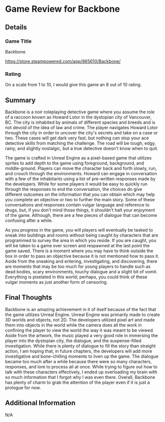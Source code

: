 # Game Review for Backbone

## Details

### Game Title

Backbone

https://store.steampowered.com/app/865610/Backbone/

### Rating

On a scale from 1 to 10, I would give this game an 8 out of 10 rating.

## Summary

Backbone is a noir roleplaying detective game where you assume the role of a raccoon known as Howard Lotor in the dystopian city of Vancouver, BC. The city is inhabited by animals of different species and breeds and is not devoid of the idea of law and crime. The player navigates Howard Lotor through the city in order to uncover the city's secrets and take on a case or two. These cases will get dark very fast, but nothing can stop your ace detective skills from matching the challenge. The road will be tough, edgy, rainy, and slightly nostalgic, but a true detective doesn't know when to quit.

The game is crafted in Unreal Engine as a pixel-based game that utilizes sprites to add depth to the game using foreground, background, and middle-ground. Players can move the character back and forth slowly, run, and crouch through the environments. Howard can engage in conversation with a few of the inhabitants using a list of pre-written responses made by the developers. While for some players it would be easy to quickly run through the responses to end the conversation, the choices do give different outcomes on the information that you can obtain which may help you complete an objective or two to further the main story. Some of these conversations and responses contain vulgar language and reference to drugs, but, if you don't mind those things, it shouldn't halt your enjoyment of the game. Although, there are a few pieces of dialogue that can become confusing after a while.

As you progress in the game, you will players will eventually be tasked to sneak into buildings and rooms without being caught by characters that are programmed to survey the area in which you reside. If you are caught, you will be taken to a game over screen and respawned at the last point the game saved. There is a moment where you may have to think outside the box in order to pass an objective because it is not mentioned how to pass it. Aside from the sneaking and entering, investigating, and discovering, there are moments that may be too much for young players to handle such as dead bodies, scary environments, touchy dialogue and a slight bit of vomit. Everything is pixelated in this world; perhaps, you could think of these vulgar moments as just another form of censoring.

## Final Thoughts

Backbone is an amazing achievement in it of itself because of the fact that the game utilizes Unreal Engine. Unreal Engine was primarily made to create 3D worlds and objects, not 2D. The developers utilized pixel art and made them into objects in the world while the camera does all the work in confining the player to view the world the way it was meant to be viewed. Aside from the artwork, the music played a very good role in immersing the player into the dystopian city, the dialogue, and the suspense-filled investigation. While there is plenty of dialogue to fill the story than straight action, I am hoping that, in future chapters, the developers will add more investigative and bone-chilling moments to liven up the game. The dialogue became too much after a while because there were so many characters, responses, and lore to process all at once. While trying to figure out how to talk with these characters effectively, I ended up overloading my brain with so much information that I forgot why I was even there. Overall, Backbone has plenty of charm to grab the attention of the player even if it is just a prologue for now.

## Additional Information

N/A
